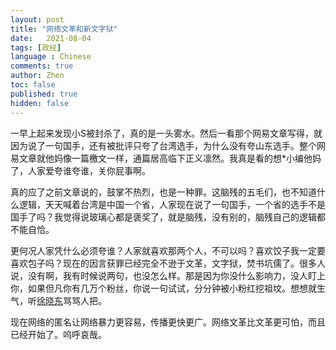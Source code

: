 ```yaml
---
layout: post
title: "网络文革和新文字狱"
date:   2021-08-04
tags: [政经]
language : Chinese
comments: true
author: Zhen
toc: false
published: true
hidden: false
---
```

一早上起来发现小S被封杀了，真的是一头雾水。然后一看那个网易文章写得，就因为说了一句国手，还有被批评只夸了台湾选手，为什么没有夸山东选手。整个网易文章就他妈像一篇檄文一样，通篇居高临下正义凛然。我真是看的想*小编他妈了，人家爱夸谁夸谁，关你屁事啊。

真的应了之前文章说的，鼓掌不热烈，也是一种罪。这脑残的五毛们，也不知道什么逻辑，天天喊着台湾是中国一个省，人家现在说了一句国手，一个省的选手不是国手了吗？我觉得说玻璃心都是褒奖了，就是脑残，没有别的，脑残自己的逻辑都不能自恰。

更何况人家凭什么必须夸谁？人家就喜欢那两个人，不可以吗？喜欢饺子我一定要喜欢包子吗？现在的因言获罪已经完全不逊于文革，文字狱，焚书坑儒了。很多人说，没有啊，我有时候说两句，也没怎么样。那是因为你没什么影响力，没人盯上你，如果但凡你有几万个粉丝，你说一句试试，分分钟被小粉红挖祖坟。想想就生气，听[徐晓东](https://youtu.be/C615ydqJoXY)骂骂人把。

现在网络的匿名让网络暴力更容易，传播更快更广。网络文革比文革更可怕，而且已经开始了。呜呼哀哉。
<!--stackedit_data:
eyJoaXN0b3J5IjpbLTU0MjUxNjU2Nl19
-->